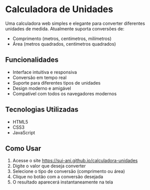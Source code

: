 # Calculadora de Unidades

Uma calculadora web simples e elegante para converter diferentes unidades de medida. Atualmente suporta conversões de:
- Comprimento (metros, centímetros, milímetros)
- Área (metros quadrados, centímetros quadrados)

## Funcionalidades

- Interface intuitiva e responsiva
- Conversão em tempo real
- Suporte para diferentes tipos de unidades
- Design moderno e amigável
- Compatível com todos os navegadores modernos

## Tecnologias Utilizadas

- HTML5
- CSS3
- JavaScript

## Como Usar

1. Acesse o site https://sui-ani.github.io/calculadora-unidades
2. Digite o valor que deseja converter
3. Selecione o tipo de conversão (comprimento ou área)
4. Clique no botão com a conversão desejada
5. O resultado aparecerá instantaneamente na tela
